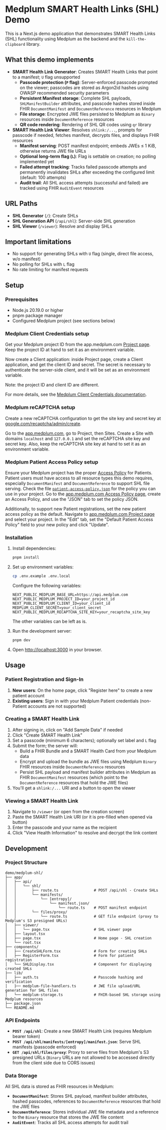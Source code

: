 # Medplum SMART Health Links (SHL) Demo

This is a Next.js demo application that demonstrates SMART Health Links (SHL) functionality using Medplum as the backend and the `kill-the-clipboard` library.

## What this demo implements

- **SMART Health Link Generator**: Creates SMART Health Links that point to a manifest; `U` flag unsupported
    - **Passcode protection (`P` flag)**: Server-enforced passcode prompted on the viewer; passcodes are stored as Argon2id hashes using OWASP recommended security parameters
    - **Persistent Manifest storage**: Complete SHL payloads, `SHLManifestBuilder` attributes, and passcode hashes stored inside FHIR `DocumentManifest` and `DocumentReference` resources in Medplum
    - **File storage**: Encrypted JWE files persisted to Medplum as `Binary` resources inside `DocumentReference` resources
    - **QR code rendering**: Rendering of SHL QR codes using `qr` library
- **SMART Health Link Viewer**: Resolves `shlink:/...`, prompts for passcode if needed, fetches manifest, decrypts files, and displays FHIR resources
    - **Manifest serving**: POST manifest endpoint; embeds JWEs ≤ 1 KiB, otherwise returns JWE file URLs
    - **Optional long-term flag (`L`)**: Flag is settable on creation; no polling implemented yet
    - **Failed attempt tracking**: Tracks failed passcode attempts and permanently invalidates SHLs after exceeding the configured limit (default: 100 attempts)
    - **Audit trail**: All SHL access attempts (successful and failed) are tracked using FHIR `AuditEvent` resources

## URL Paths

- **SHL Generator** (`/`): Create SHLs
- **SHL Generation API** (`/api/shl`): Server-side SHL generation
- **SHL Viewer** (`/viewer`): Resolve and display SHLs

## Important limitations

- No support for generating SHLs with `U` flag (single, direct file access, w/o manifest)
- No polling for SHLs with `L` flag
- No rate limiting for manifest requests

## Setup

### Prerequisites

- Node.js 20.19.0 or higher
- pnpm package manager
- Configured Medplum project (see sections below)

### Medplum Client Credentials setup

Get your Medplum project ID from the app.medplum.com [Project page](https://app.medplum.com/admin/project). Keep the project ID at hand to set it as an environment variable.

Now create a Client application: inside Project page, create a Client application, and get the client ID and secret. The secret is necessary to authenticate the server-side client, and it will be set as an environment variable.

Note: the project ID and client ID are different.

For more details, see the [Medplum Client Credentials documentation](https://www.medplum.com/docs/app/client-credentials).

### Medplum reCAPTCHA setup

Create a new reCAPTCHA configuration to get the site key and secret key at [google.com/recaptcha/admin/create](https://www.google.com/recaptcha/admin/create).

Go to the [app.medplum.com](https://app.medplum.com), go to Project, then Sites. Create a Site with domains `localhost` and `127.0.0.1` and set the reCAPTCHA site key and secret key. Also, keep the reCAPTCHA site key at hand to set it as an environment variable.

### Medplum Patient Access Policy setup

Ensure your Medplum project has the proper [Access Policy](https://www.medplum.com/docs/access/access-policies#patient-access) for Patients. Patient users must have access to all resource types this demo requires, especially `DocumentManifest` and `DocumentReference` to support SHL file serving. Check the file [`patient-access-policy.json`](./patient-access-policy.json) for the policy you can use in your project. Go to the [app.medplum.com Access Policy page](https://app.medplum.com/AccessPolicy), create an Access Policy, and use the "JSON" tab to set the policy JSON.

Additionally, to support new Patient registrations, set the new patient access policy as the default. Navigate to [app.medplum.com Project page](https://app.medplum.com/Project) and select your project. In the "Edit" tab, set the "Default Patient Access Policy" field to your new policy and click "Update".

### Installation

1. Install dependencies:
   ```bash
   pnpm install
   ```

2. Set up environment variables:
   ```bash
   cp .env.example .env.local
   ```

   Configure the following variables:
   ```env
   NEXT_PUBLIC_MEDPLUM_BASE_URL=https://api.medplum.com
   NEXT_PUBLIC_MEDPLUM_PROJECT_ID=your_project_id
   NEXT_PUBLIC_MEDPLUM_CLIENT_ID=your_client_id
   MEDPLUM_CLIENT_SECRET=your_client_secret
   NEXT_PUBLIC_MEDPLUM_RECAPTCHA_SITE_KEY=your_recaptcha_site_key
   ```

   The other variables can be left as is.

3. Run the development server:
   ```bash
   pnpm dev
   ```

4. Open [http://localhost:3000](http://localhost:3000) in your browser.

## Usage

### Patient Registration and Sign-In

1. **New users**: On the home page, click "Register here" to create a new patient account
2. **Existing users**: Sign in with your Medplum Patient credentials (non-Patient accounts are not supported)

### Creating a SMART Health Link

1. After signing in, click on "Add Sample Data" if needed
2. Click "Create SMART Health Link"
3. Set a passcode (minimum 6 characters); optionally set label and `L` flag
4. Submit the form; the server will:
   - Build a FHIR Bundle and a SMART Health Card from your Medplum data
   - Encrypt and upload the bundle as JWE files using Medplum `Binary` FHIR resources inside `DocumentReference` resources
   - Persist SHL payload and manifest builder attributes in Medplum as FHIR `DocumentManifest` resources (which point to the `DocumentReference` resources that hold the JWE files)
5. You'll get a `shlink:/...` URI and a button to open the viewer

### Viewing a SMART Health Link

1. Navigate to `/viewer` (or open from the creation screen)
2. Paste the SMART Health Link URI (or it is pre-filled when opened via button)
3. Enter the passcode and your name as the recipient
4. Click "View Health Information" to resolve and decrypt the link content

## Development

### Project Structure

```
demo/medplum-shl/
├── app/
│   ├── api/
│   │   └── shl/
│   │       ├── route.ts                # POST /api/shl - Create SHLs
│   │       └── manifests/
│   │           └── [entropy]/
│   │               └── manifest.json/
│   │                   └── route.ts    # POST manifest endpoint
│   │       └── files/proxy/
│   │           └── route.ts            # GET file endpoint (proxy to Medplum's S3 presigned URLs)
│   ├── viewer/
│   │   └── page.tsx                    # SHL viewer page
│   ├── layout.tsx
│   ├── page.tsx                        # Home page - SHL creation
│   └── root.tsx
├── components/
│   ├── CreateSHLForm.tsx               # Form for creating SHLs
│   ├── RegisterForm.tsx                # Form for patient registration
│   └── SHLDisplay.tsx                  # Component for displaying created SHLs
├── lib/
│   ├── auth.ts                         # Passcode hashing and verification
│   ├── medplum-file-handlers.ts        # JWE file upload/URL generation for SHL files
│   └── medplum-storage.ts              # FHIR-based SHL storage using Medplum resources
├── package.json
└── README.md
```

### API Endpoints

- **`POST /api/shl`**: Create a new SMART Health Link (requires Medplum bearer token)
- **`POST /api/shl/manifests/[entropy]/manifest.json`**: Serve SHL manifests (passcode enforced)
- **`GET /api/shl/files/proxy`**: Proxy to serve files from Medplum's S3 presigned URLs (`Binary` URLs are not allowed to be accessed directly from the client side due to CORS issues)

### Data Storage

All SHL data is stored as FHIR resources in Medplum:

- **`DocumentManifest`**: Stores SHL payload, manifest builder attributes, hashed passcodes, references to `DocumentReference` resources that hold the JWE files
- **`DocumentReference`**: Stores individual JWE file metadata and a reference to the `Binary` resource that stores the JWE file content
- **`AuditEvent`**: Tracks all SHL access attempts for audit trail
